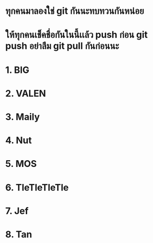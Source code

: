 # ทุกคนมาลองใช่ git กันนะทบทวนกันหน่อย
# ให้ทุกคนเช็คชื่อกันในนี้เเล้ว push ก่อน git push อย่าลืม git pull กันก่อนนะ

# 1. BIG 
# 2. VALEN
# 3. Maily
# 4. Nut
# 5. MOS
# 6. TleTleTleTle
# 7. Jef
# 8. Tan